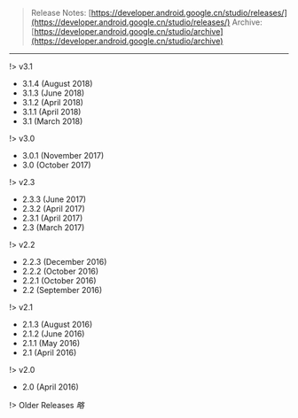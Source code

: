 > Release Notes: 
[https://developer.android.google.cn/studio/releases/](https://developer.android.google.cn/studio/releases/)
> Archive:  
[https://developer.android.google.cn/studio/archive](https://developer.android.google.cn/studio/archive)

---

!> v3.1
* 3.1.4 (August 2018)
* 3.1.3 (June 2018)
* 3.1.2 (April 2018)
* 3.1.1 (April 2018)
* 3.1 (March 2018)

!> v3.0
* 3.0.1 (November 2017)
* 3.0 (October 2017)

!> v2.3
* 2.3.3 (June 2017)
* 2.3.2 (April 2017)
* 2.3.1 (April 2017)
* 2.3 (March 2017)

!> v2.2
* 2.2.3 (December 2016)
* 2.2.2 (October 2016)
* 2.2.1 (October 2016)
* 2.2 (September 2016)

!> v2.1
* 2.1.3 (August 2016)
* 2.1.2 (June 2016)
* 2.1.1 (May 2016)
* 2.1 (April 2016)

!> v2.0
* 2.0 (April 2016)

!> Older Releases
*略*